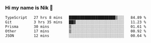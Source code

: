 ### Hi my name is Nik 👋

<!--
**NikDoe/NikDoe** is a ✨ _special_ ✨ repository because its `README.md` (this file) appears on your GitHub profile.

Here are some ideas to get you started:

- 🔭 I’m currently working on ...
- 🌱 I’m currently learning ...
- 👯 I’m looking to collaborate on ...
- 🤔 I’m looking for help with ...
- 💬 Ask me about ...
- 📫 How to reach me: ...
- 😄 Pronouns: ...
- ⚡ Fun fact: ...
-->

<!--START_SECTION:waka-->

```txt
TypeScript   27 hrs 8 mins   █████████████████████▒░░░   84.89 %
Git          3 hrs 35 mins   ██▓░░░░░░░░░░░░░░░░░░░░░░   11.23 %
Prisma       30 mins         ▒░░░░░░░░░░░░░░░░░░░░░░░░   01.61 %
Other        17 mins         ▒░░░░░░░░░░░░░░░░░░░░░░░░   00.92 %
JSON         12 mins         ░░░░░░░░░░░░░░░░░░░░░░░░░   00.64 %
```

<!--END_SECTION:waka-->
